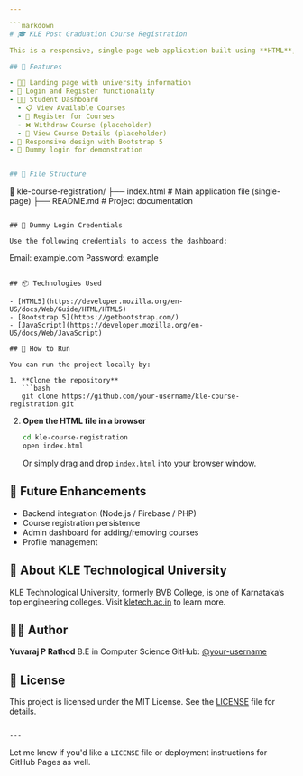 ```yaml
---

```markdown
# 🎓 KLE Post Graduation Course Registration

This is a responsive, single-page web application built using **HTML**, **Bootstrap**, and **JavaScript** that simulates a Post Graduation course registration system for **KLE Technological University, Hubballi**.

## 🚀 Features

- 👨‍🎓 Landing page with university information
- 🔐 Login and Register functionality
- 🧑‍🏫 Student Dashboard
  - 📋 View Available Courses
  - 📝 Register for Courses
  - ❌ Withdraw Course (placeholder)
  - 📄 View Course Details (placeholder)
- 📱 Responsive design with Bootstrap 5
- 🧪 Dummy login for demonstration


## 📂 File Structure

```

📁 kle-course-registration/
├── index.html      # Main application file (single-page)
├── README.md       # Project documentation

```

## 🔐 Dummy Login Credentials

Use the following credentials to access the dashboard:

```

Email: example.com
Password: example

````

## 📦 Technologies Used

- [HTML5](https://developer.mozilla.org/en-US/docs/Web/Guide/HTML/HTML5)
- [Bootstrap 5](https://getbootstrap.com/)
- [JavaScript](https://developer.mozilla.org/en-US/docs/Web/JavaScript)

## 📌 How to Run

You can run the project locally by:

1. **Clone the repository**
   ```bash
   git clone https://github.com/your-username/kle-course-registration.git
````

2. **Open the HTML file in a browser**

   ```bash
   cd kle-course-registration
   open index.html
   ```

   Or simply drag and drop `index.html` into your browser window.

## 📢 Future Enhancements

* Backend integration (Node.js / Firebase / PHP)
* Course registration persistence
* Admin dashboard for adding/removing courses
* Profile management

## 🏫 About KLE Technological University

KLE Technological University, formerly BVB College, is one of Karnataka’s top engineering colleges. Visit [kletech.ac.in](https://www.kletech.ac.in) to learn more.

## 🧑‍💻 Author

**Yuvaraj P Rathod**
B.E in Computer Science
GitHub: [@your-username](https://github.com/your-username)

## 📄 License

This project is licensed under the MIT License. See the [LICENSE](LICENSE) file for details.

```

---
```


Let me know if you'd like a `LICENSE` file or deployment instructions for GitHub Pages as well.
```
